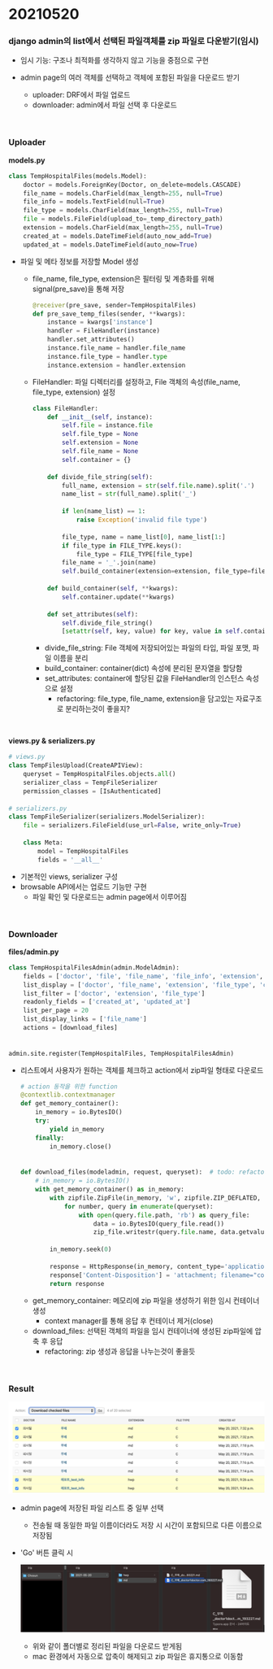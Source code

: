 # 20210520

### django admin의 list에서 선택된 파일객체를 zip 파일로 다운받기(임시)

-   임시 기능: 구조나 최적화를 생각하지 않고 기능을 중점으로 구현

-   admin page의 여러 객체를 선택하고 객체에 포함된 파일을 다운로드 받기
    -   uploader: DRF에서 파일 업로드
    -   downloader: admin에서 파일 선택 후 다운로드

<br>

### Uploader

**models.py**

```python
class TempHospitalFiles(models.Model):
    doctor = models.ForeignKey(Doctor, on_delete=models.CASCADE)
    file_name = models.CharField(max_length=255, null=True)
    file_info = models.TextField(null=True)
    file_type = models.CharField(max_length=255, null=True)
    file = models.FileField(upload_to=_temp_directory_path)
    extension = models.CharField(max_length=255, null=True)
    created_at = models.DateTimeField(auto_now_add=True)
    updated_at = models.DateTimeField(auto_now=True)
```

-   파일 및 메타 정보를 저장할 Model 생성

    -   file_name, file_type, extension은 필터링 및 계층화를 위해 signal(pre_save)을 통해 저장

        ```python
        @receiver(pre_save, sender=TempHospitalFiles)
        def pre_save_temp_files(sender, **kwargs):
            instance = kwargs['instance']
            handler = FileHandler(instance)
            handler.set_attributes()
            instance.file_name = handler.file_name
            instance.file_type = handler.type
            instance.extension = handler.extension
        ```

    -   FileHandler: 파일 디렉터리를 설정하고, File 객체의 속성(file_name, file_type, extension) 설정

        ```python
        class FileHandler:
            def __init__(self, instance):
                self.file = instance.file
                self.file_type = None
                self.extension = None
                self.file_name = None
                self.container = {}
        
            def divide_file_string(self):
                full_name, extension = str(self.file.name).split('.')
                name_list = str(full_name).split('_')
        
                if len(name_list) == 1:
                    raise Exception('invalid file type')
        
                file_type, name = name_list[0], name_list[1:]
                if file_type in FILE_TYPE.keys():
                    file_type = FILE_TYPE[file_type]
                file_name = '_'.join(name)
                self.build_container(extension=extension, file_type=file_type, file_name=file_name)
        
            def build_container(self, **kwargs):
                self.container.update(**kwargs)
        
            def set_attributes(self):
                self.divide_file_string()
                [setattr(self, key, value) for key, value in self.container.items()]
        
        ```

        -   divide_file_string: File 객체에 저장되어있는 파일의 타입, 파일 포맷, 파일 이름을 분리
        -   build_container: container(dict) 속성에 분리된 문자열을 할당함
        -   set_attributes: container에 할당된 값을 FileHandler의 인스턴스 속성으로 설정
            -   refactoring: file_type, file_name, extension을 담고있는 자료구조로 분리하는것이 좋을지?

        

<br>

**views.py & serializers.py**

```python
# views.py
class TempFilesUpload(CreateAPIView):
    queryset = TempHospitalFiles.objects.all()
    serializer_class = TempFileSerializer
    permission_classes = [IsAuthenticated]
    
# serializers.py
class TempFileSerializer(serializers.ModelSerializer):
    file = serializers.FileField(use_url=False, write_only=True)

    class Meta:
        model = TempHospitalFiles
        fields = '__all__'
```

-   기본적인 views, serializer 구성
-   browsable API에서는 업로드 기능만 구현
    -   파일 확인 및 다운로드는 admin page에서 이루어짐



<br>

### Downloader

**files/admin.py**

```python 
class TempHospitalFilesAdmin(admin.ModelAdmin):
    fields = ['doctor', 'file', 'file_name', 'file_info', 'extension', 'file_type', 'created_at', 'updated_at']
    list_display = ['doctor', 'file_name', 'extension', 'file_type', 'created_at']
    list_filter = ['doctor', 'extension', 'file_type']
    readonly_fields = ['created_at', 'updated_at']
    list_per_page = 20
    list_display_links = ['file_name']
    actions = [download_files]


admin.site.register(TempHospitalFiles, TempHospitalFilesAdmin)
```

-   리스트에서 사용자가 원하는 객체를 체크하고 action에서 zip파일 형태로 다운로드

    ```python
    # action 동작을 위한 function
    @contextlib.contextmanager
    def get_memory_container():
        in_memory = io.BytesIO()
        try:
            yield in_memory
        finally:
            in_memory.close()
    
    
    def download_files(modeladmin, request, queryset):  # todo: refactoring
        # in_memory = io.BytesIO()
        with get_memory_container() as in_memory:
            with zipfile.ZipFile(in_memory, 'w', zipfile.ZIP_DEFLATED, False) as zip_file:
                for number, query in enumerate(queryset):
                    with open(query.file.path, 'rb') as query_file:
                        data = io.BytesIO(query_file.read())
                        zip_file.writestr(query.file.name, data.getvalue())
    
            in_memory.seek(0)
    
            response = HttpResponse(in_memory, content_type='application/zip')
            response['Content-Disposition'] = 'attachment; filename="compressed_health_file.zip"'
            return response
    ```

    -   get_memory_container: 메모리에 zip 파일을 생성하기 위한 임시 컨테이너 생성
        -   context manager를 통해 응답 후 컨테이너 제거(close)
    -   download_files: 선택된 객체의 파일을 임시 컨테이너에 생성된 zip파일에 압축 후 응답
        -   refactoring: zip 생성과 응답을 나누는것이 좋을듯

<br>

### Result

![image-20210520201039917](images/image-20210520201039917.png)

-   admin page에 저장된 파일 리스트 중 일부 선택

    -   전송될 때 동일한 파일 이름이더라도 저장 시 시간이 포함되므로 다른 이름으로 저장됨

-   'Go' 버튼 클릭 시

    ![image-20210520201040000.png](images/image-20210520201040000.png)

    -   위와 같이 폴더별로 정리된 파일을 다운로드 받게됨
    -   mac 환경에서 자동으로 압축이 해제되고 zip 파일은 휴지통으로 이동함

